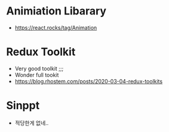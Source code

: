 # Animiation Libarary
- https://react.rocks/tag/Animation

# Redux Toolkit
 - Very good toolkit ;;; 
 - Wonder full tookit
 - https://blog.rhostem.com/posts/2020-03-04-redux-toolkits
 
# Sinppt 
 - 적당한게 없네.. 
